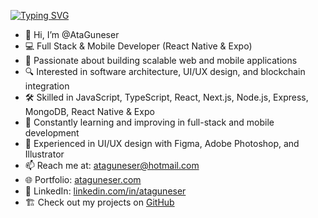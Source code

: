 [![Typing SVG](https://readme-typing-svg.demolab.com/?lines=Ata+Guneser++Full+Stack+&+Mobile+Developer)](https://git.io/typing-svg)

- 👋 Hi, I’m @AtaGuneser  
- 💻 Full Stack & Mobile Developer (React Native & Expo)  
- 🚀 Passionate about building scalable web and mobile applications  
- 🔍 Interested in software architecture, UI/UX design, and blockchain integration  
- 🛠️ Skilled in JavaScript, TypeScript, React, Next.js, Node.js, Express, MongoDB, React Native & Expo  
- 🌱 Constantly learning and improving in full-stack and mobile development  
- 🎨 Experienced in UI/UX design with Figma, Adobe Photoshop, and Illustrator  
- 📫 Reach me at: ataguneser@hotmail.com  
- 🌐 Portfolio: [ataguneser.com](https://ataguneser.com/)  
- 💼 LinkedIn: [linkedin.com/in/ataguneser](https://www.linkedin.com/in/ataguneser)  
- 🏗️ Check out my projects on [GitHub](https://github.com/AtaGuneser)  
